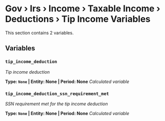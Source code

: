 # Gov › Irs › Income › Taxable Income › Deductions › Tip Income Variables

This section contains 2 variables.

## Variables

### `tip_income_deduction`
*Tip income deduction*

**Type: `None` | Entity: None | Period: None**
*Calculated variable*

### `tip_income_deduction_ssn_requirement_met`
*SSN requirement met for the tip income deduction*

**Type: `None` | Entity: None | Period: None**
*Calculated variable*
